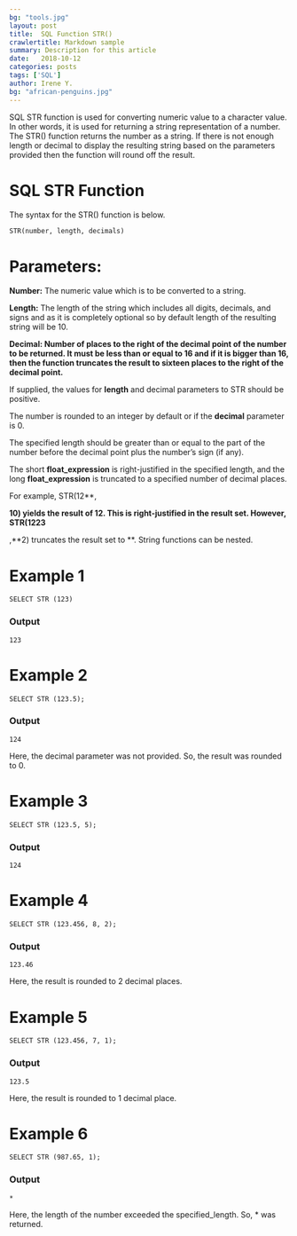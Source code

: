```yaml
---
bg: "tools.jpg"
layout: post
title:  SQL Function STR()
crawlertitle: Markdown sample
summary: Description for this article
date:   2018-10-12
categories: posts
tags: ['SQL']
author: Irene Y.
bg: "african-penguins.jpg"
---
```


SQL STR function is used for converting numeric value to a character value. In other words, it is used for returning a string representation of a number. The STR() function returns the number as a string. If there is not enough length or decimal to display the resulting string based on the parameters provided then the function will round off the result.

# **SQL STR Function**

The syntax for the STR() function is below.

```
STR(number, length, decimals)
```

# **Parameters:**

**Number:** The numeric value which is to be converted to a string.

**Length:** The length of the string which includes all digits, decimals, and signs and as it is completely optional so by default length of the resulting string will be 10.

**Decimal: Number of places to the right of the decimal point of the number to be returned. It must be less than or equal to 16 and if it is bigger than 16, then the function truncates the result to sixteen places to the right of the decimal point.**

If supplied, the values for **length** and decimal parameters to STR should be positive.

The number is rounded to an integer by default or if the **decimal** parameter is 0.

The specified length should be greater than or equal to the part of the number before the decimal point plus the number’s sign (if any).

The short **float_expression** is right-justified in the specified length, and the long **float_expression** is truncated to a specified number of decimal places.

For example, STR(12**,

**10) yields the result of 12. This is right-justified in the result set. However, STR(1223**

,**2) truncates the result set to **. String functions can be nested.

# **Example 1**

```
SELECT STR (123)
```

### **Output**

```
123

```

# **Example 2**

```
SELECT STR (123.5);

```

### **Output**

```
124
```

Here, the decimal parameter was not provided. So, the result was rounded to 0.

# **Example 3**

```
SELECT STR (123.5, 5);

```

### **Output**

```
124
```

# **Example 4**

```
SELECT STR (123.456, 8, 2);
```

### **Output**

```
123.46   

```

Here, the result is rounded to 2 decimal places.

# **Example 5**

```
SELECT STR (123.456, 7, 1);

```

### **Output**

```
123.5
```

Here, the result is rounded to 1 decimal place.

# **Example 6**

```
SELECT STR (987.65, 1);

```

### **Output**

```
*
```

Here, the length of the number exceeded the specified_length. So, * was returned.